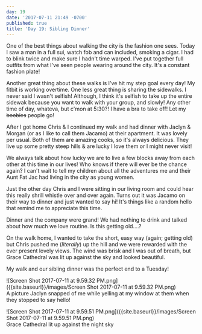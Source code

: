 ```yaml
---
day: 19
date: '2017-07-11 21:49 -0700'
published: true
title: 'Day 19: Sibling Dinner'
---
```

One of the best things about walking the city is the fashion one sees. Today I saw a man in a full sui, watch fob and can included, smoking a cigar. I had to blink twice and make sure I hadn't time warped. I've put together full outfits from what I've seen people wearing around the city. It's a constant fashion plate!

Another great thing about these walks is I've hit my step goal every day! My fitbit is working overtime. One less great thing is sharing the sidewalks. I never said I wasn't selfish! Although, I think it's selfish to take up the entire sidewak because you want to walk with your group, and slowly! Any other time of day, whateva, but c'mon at 5:30?! I have a bra to take off! Let my ~~boobies~~ people go!

After I got home Chris & I continued my walk and had dinner with Jaclyn & Morgan (or as I like to call them Jacamo) at their apartment. It was lovely per usual. Both of them are amazing cooks, so it's always delicious. They live up some pretty steep hills & are lucky I love them or I might never visit! 

We always talk about how lucky we are to live a few blocks away from each other at this time in our lives! Who knows if there will ever be the chance again? I can't wait to tell my children about all the adventures me and their Aunt Fat Jac had living in the city as young women. 

Just the other day Chris and I were sitting in our living room and could hear this really shrill whistle over and over again. Turns out it was Jacamo on their way to dinner and just wanted to say hi! It's things like a random hello that remind me to appreciate this time. 

Dinner and the company were grand! We had nothing to drink and talked about how much we love routine. Is this getting old....? 

On the walk home, I wanted to take the short, easy way (again; getting old) but Chris pushed me (_literally_) up the hill and we were rewarded with the ever present lovely views. The wind was brisk and I was out of breath, but Grace Cathedral was lit up against the sky and looked beautiful.

My walk and our sibling dinner was the perfect end to a Tuesday! 

![Screen Shot 2017-07-11 at 9.59.32 PM.png]({{site.baseurl}}/images/Screen Shot 2017-07-11 at 9.59.32 PM.png)  
A picture Jaclyn snapped of me while yelling at my window at them when they stopped to say hello! 

![Screen Shot 2017-07-11 at 9.59.51 PM.png]({{site.baseurl}}/images/Screen Shot 2017-07-11 at 9.59.51 PM.png)  
Grace Cathedral lit up against the night sky




